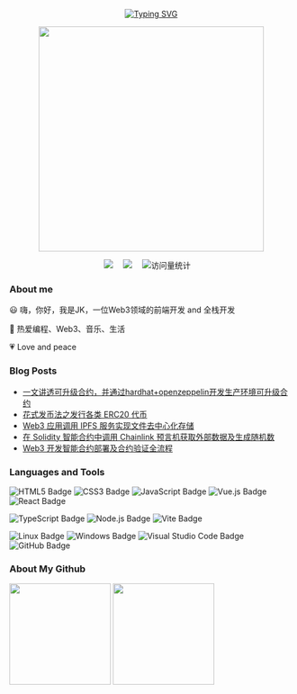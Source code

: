<div align="center">

  <!-- 打字效果 -->
  <a href="https://github.com/junkaione"><img src="https://readme-typing-svg.demolab.com?font=Fira+Code&pause=1000&random=false&width=330&lines=console.log(%22Hello+World!%22);I'm+JK%2C+Have+a+nice+day!" alt="Typing SVG" /></a>

  <!-- 敲代码图片 -->
  <a href="https://sm.ms/image/n2wPkGMSgY7eKE3" target="_blank"><img src="https://s2.loli.net/2024/05/16/n2wPkGMSgY7eKE3.png" width="400" ></a>

  <!-- profile logo 个人资料徽标 -->
  <div>
    <a href="https://juejin.cn/user/694547080809736/posts"><img src="https://img.shields.io/badge/Website-博客-8c36db" /></a>&emsp;
    <a href="https://smms.app/image/udNiaT7wK61QtjY"><img src="https://img.shields.io/badge/WeChat-微信-07c160" /></a>&emsp;
    <!-- visitor -->
    <img src="https://komarev.com/ghpvc/?username=junkaione&label=Views&color=orange&style=flat" alt="访问量统计" />&emsp;
  </div>

</div>

### About me

😃 嗨，你好，我是JK，一位Web3领域的前端开发 and 全栈开发

🎨 热爱编程、Web3、音乐、生活

💗 Love and peace

### Blog Posts

- [一文讲透可升级合约，并通过hardhat+openzeppelin开发生产环境可升级合约](https://juejin.cn/post/7357988193340653609)
- [花式发币法之发行各类 ERC20 代币](https://juejin.cn/post/7324224402304057396)
- [Web3 应用调用 IPFS 服务实现文件去中心化存储](https://juejin.cn/post/7322355350921740328)
- [在 Solidity 智能合约中调用 Chainlink 预言机获取外部数据及生成随机数](https://juejin.cn/post/7321964344396513280)
- [Web3 开发智能合约部署及合约验证全流程](https://juejin.cn/post/7312342529664221210)

### Languages and Tools

![HTML5 Badge](https://img.shields.io/badge/HTML5-E34F26?logo=html5&logoColor=fff&style=flat)
![CSS3 Badge](https://img.shields.io/badge/CSS3-1572B6?logo=css3&logoColor=fff&style=flat)
![JavaScript Badge](https://img.shields.io/badge/JavaScript-F7DF1E?logo=javascript&logoColor=000&style=flat)
![Vue.js Badge](https://img.shields.io/badge/Vue.js-4FC08D?logo=vuedotjs&logoColor=fff&style=flat)
![React Badge](https://img.shields.io/badge/React-61DAFB?logo=react&logoColor=000&style=flat)

![TypeScript Badge](https://img.shields.io/badge/TypeScript-3178C6?logo=typescript&logoColor=fff&style=flat)
![Node.js Badge](https://img.shields.io/badge/Node.js-393?logo=nodedotjs&logoColor=fff&style=flat)
![Vite Badge](https://img.shields.io/badge/Vite-646CFF?logo=vite&logoColor=fff&style=flat)

![Linux Badge](https://img.shields.io/badge/Linux-FCC624?logo=linux&logoColor=000&style=flat)
![Windows Badge](https://img.shields.io/badge/Windows-0078D6?logo=windows&logoColor=fff&style=flat)
![Visual Studio Code Badge](https://img.shields.io/badge/Visual%20Studio%20Code-007ACC?logo=visualstudiocode&logoColor=fff&style=flat)
![GitHub Badge](https://img.shields.io/badge/GitHub-181717?logo=github&logoColor=fff&style=flat)


### About My Github

<div align="left">
  <img height='180' src="https://github-readme-stats.vercel.app/api/top-langs/?username=junkaione&layout=compact&langs_count=8" align="center" />
  <img height='180' src="https://github-readme-stats.vercel.app/api?username=junkaione&show_icons=true" align="center" />
</div> 
